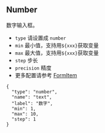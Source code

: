 ## Number

数字输入框。

-   `type` 请设置成 `number`
-   `min` 最小值，支持用`${xxx}`获取变量
-   `max` 最大值，支持用`${xxx}`获取变量
-   `step` 步长
-   `precision` 精度
-   更多配置请参考 [FormItem](./FormItem.md)

```schema:height="200" scope="form-item"
{
  "type": "number",
  "name": "text",
  "label": "数字",
  "min": 1,
  "max": 10,
  "step": 1
}
```
